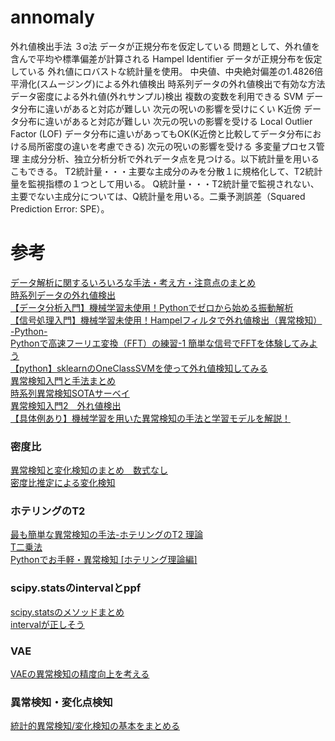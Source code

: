 # annomaly

外れ値検出手法
    ３σ法
        データが正規分布を仮定している
        問題として、外れ値を含んで平均や標準偏差が計算される
    Hampel Identifier
        データが正規分布を仮定している
        外れ値にロバストな統計量を使用。
        中央値、中央絶対偏差の1.4826倍
    平滑化(スムージング)による外れ値検出
        時系列データの外れ値検出で有効な方法
    データ密度による外れ値(外れサンプル)検出
        複数の変数を利用できる
            SVM
                データ分布に違いがあると対応が難しい
                次元の呪いの影響を受けにくい
            K近傍
                データ分布に違いがあると対応が難しい
                次元の呪いの影響を受ける
            Local Outlier Factor (LOF) 
                データ分布に違いがあってもOK(K近傍と比較してデータ分布における局所密度の違いを考慮できる)
                次元の呪いの影響を受ける
        多変量プロセス管理
            主成分分析、独立分析分析で外れデータ点を見つける。以下統計量を用いるこもできる。
                T2統計量・・・主要な主成分のみを分散１に規格化して、T2統計量を監視指標の１つとして用いる。
                Q統計量・・・T2統計量で監視されない、主要でない主成分については、Q統計量を用いる。二乗予測誤差（Squared Prediction Error: SPE）。


# 参考
[データ解析に関するいろいろな手法・考え方・注意点のまとめ](https://datachemeng.com/summarydataanalysis/)  
[時系列データの外れ値検出](https://qiita.com/hoto17296/items/d337fe0215907432d754)  
[【データ分析入門】機械学習未使用！Pythonでゼロから始める振動解析](https://cpp-learning.com/vibration-analysis/)  
[【信号処理入門】機械学習未使用！Hampelフィルタで外れ値検出（異常検知） -Python-](https://cpp-learning.com/hampel-filter/)  
[Pythonで高速フーリエ変換（FFT）の練習-1 簡単な信号でFFTを体験してみよう](https://momonoki2017.blogspot.com/2018/03/pythonfft-1-fft.html)  
[【python】sklearnのOneClassSVMを使って外れ値検知してみる](https://www.haya-programming.com/entry/2018/12/14/111126)  
[異常検知入門と手法まとめ](https://qiita.com/toucan/items/c3343de3cfa236df3bda#probability-approach)  
[時系列異常検知SOTAサーベイ](https://ai-scholar.tech/articles/survey/ad_survey)  
[異常検知入門2　外れ値検出](https://qiita.com/ngayope330/items/fc941b8d49b90319748e#1%E3%82%AF%E3%83%A9%E3%82%B9svm%E3%81%A8%E3%81%AF)  
[【具体例あり】機械学習を用いた異常検知の手法と学習モデルを解説！](https://www.tryeting.jp/column/1405/#i-3)  

### 密度比
[異常検知と変化検知のまとめ　数式なし](https://qiita.com/GushiSnow/items/f032806cfa8cec046318)  
[密度比推定による変化検知](https://qiita.com/ground0state/items/0814497e190a6f666144)  

### ホテリングのT2
[最も簡単な異常検知の手法-ホテリングのT2 理論](https://masamunetogetoge.com/hotelling-t2)  
[T二乗法](http://harmonizedai.com/article/t%E4%BA%8C%E4%B9%97%E6%B3%95/)  
[Pythonでお手軽・異常検知 [ホテリング理論編]](https://qiita.com/Zepprix/items/f6a5de2e3f6689bd2c1f)  


### scipy.statsのintervalとppf 
[scipy.statsのメソッドまとめ](https://ai-soldier.work/scipy-stats-method/#toc_id_3_2)  
[intervalが正しそう](https://www.kabuku.co.jp/developers/anomaly-detect)  


### VAE
[VAEの異常検知の精度向上を考える](https://qiita.com/maharuda/items/9e9ef8ab021a2cb18573)  

### 異常検知・変化点検知
[統計的異常検知/変化検知の基本をまとめる](https://www.procrasist.com/entry/21-anomaly-detection)  

